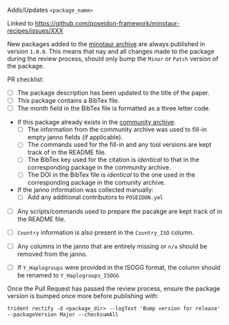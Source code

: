 Adds/Updates `<package_name>`

Linked to https://github.com/poseidon-framework/minotaur-recipes/issues/XXX
<!-- Link to the Minotaur-recipes issue above. https://github.com/poseidon-framework/minotaur-recipes/issues -->

New packages added to the [minotaur archive](https://github.com/poseidon-framework/minotaur-archive) are always published in version `1.0.0`. This means that nay and all changes made to the package during the review process, should only bump the `Minor` or `Patch` version of the package.

PR checklist:

- [ ] The package description has been updated to the title of the paper.
- [ ] This package contains a BibTex file.
 - [ ] The month field in the BibTex file is formatted as a three letter code.
 - If this package already exists in the [community archive](https://github.com/poseidon-framework/community-archive):
   - [ ] The information from the community archive was used to fill-in empty janno fields (if applicable).
   - [ ] The commands used for the fill-in and any tool versions are kept track of in the README file.
   - [ ] The BibTex key used for the citation is _identical_ to that in the corresponding package in the community archive.
   - [ ] The DOI in the BibTex file is _identical_ to the one used in the corresponding package in the comunity archive.
 - If the janno information was collected manually:
   - [ ] Add any additional contributors to `POSEIDON.yml`
- [ ] Any scripts/commands used to prepare the pacakge are kept track of in the README file.
- [ ] `Country` information is also present in the `Country_ISO` column.
- [ ] Any columns in the janno that are entirely missing or `n/a` should be removed from the janno.
- [ ] If `Y_Haplogroups` were provided in the ISOGG format, the column should be renamed to `Y_Haplogroups_ISOGG`


Once the Pull Request has passed the review process, ensure the package version is bumped once more before publishing with:

```
trident rectify -d <package_dir> --logText 'Bump version for release' --packageVersion Major --checksumAll
```
